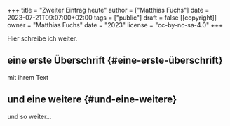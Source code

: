 +++
title = "Zweiter Eintrag heute"
author = ["Matthias Fuchs"]
date = 2023-07-21T09:07:00+02:00
tags = ["public"]
draft = false
[[copyright]]
  owner = "Matthias Fuchs"
  date = "2023"
  license = "cc-by-nc-sa-4.0"
+++

Hier schreibe ich weiter.


## eine erste Überschrift {#eine-erste-überschrift}

mit ihrem Text


## und eine weitere {#und-eine-weitere}

und so weiter...
